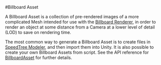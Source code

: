 #Billboard Asset


A Billboard Asset is a collection of pre-rendered images of a more complicated Mesh intended for use with the [Billboard Renderer](class-BillboardRenderer), in order to render an object at some distance from a Camera at a lower level of detail (LOD) to save on rendering time.

The most common way to generate a Billboard Asset is to create files in [SpeedTree Modeler](http://www.speedtree.com/tree-modeler.php), and then import them into Unity. It is also possible to create your own Billboard Assets from script. See the API reference for [BillboardAsset](ScriptRef:BillboardAsset) for further details.